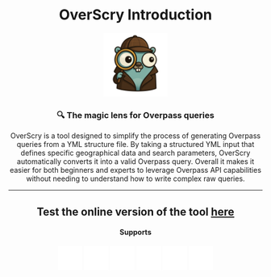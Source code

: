 <div align="center">

# OverScry Introduction

<img alt="OverScry Logo" height="25%" width="25%" src="assets/logo.png" />

### 🔍 The magic lens for Overpass queries

OverScry is a tool designed to simplify the process of generating Overpass queries from a YML structure file. By taking a structured YML input that defines specific geographical data and search parameters, OverScry automatically converts it into a valid Overpass query. Overall it makes it easier for both beginners and experts to leverage Overpass API capabilities without needing to understand how to write complex raw queries.

---

## Test the online version of the tool [here](/online/)

#### Supports

<div>
    <img alt="Linux" width="48px" height="48px" src="assets/linux.svg" />
    <img alt="macOS" width="48px" height="48px" src="assets/apple.svg" />
    <img alt="Windows" width="48px" height="48px" src="assets/windows.svg" />
    <img alt="WebAssembly" width="48px" height="48px" src="assets/wasm.svg" />
    <img alt="Docker" width="48px" height="48px" src="assets/docker.svg" />
    <img alt="Android" width="48px" height="48px" src="assets/android.svg" />
</div>

</div>
